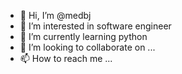 - 👋 Hi, I’m @medbj
- 👀 I’m interested in software engineer
- 🌱 I’m currently learning python
- 💞️ I’m looking to collaborate on ...
- 📫 How to reach me ...

<!---
medbj/medbj is a ✨ special ✨ repository because its `README.md` (this file) appears on your GitHub profile.
You can click the Preview link to take a look at your changes.
--->
